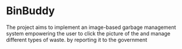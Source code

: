 # BinBuddy
The project aims to implement an image-based garbage management system empowering the user to click the picture of the  and manage different types of waste. by reporting it to the government
